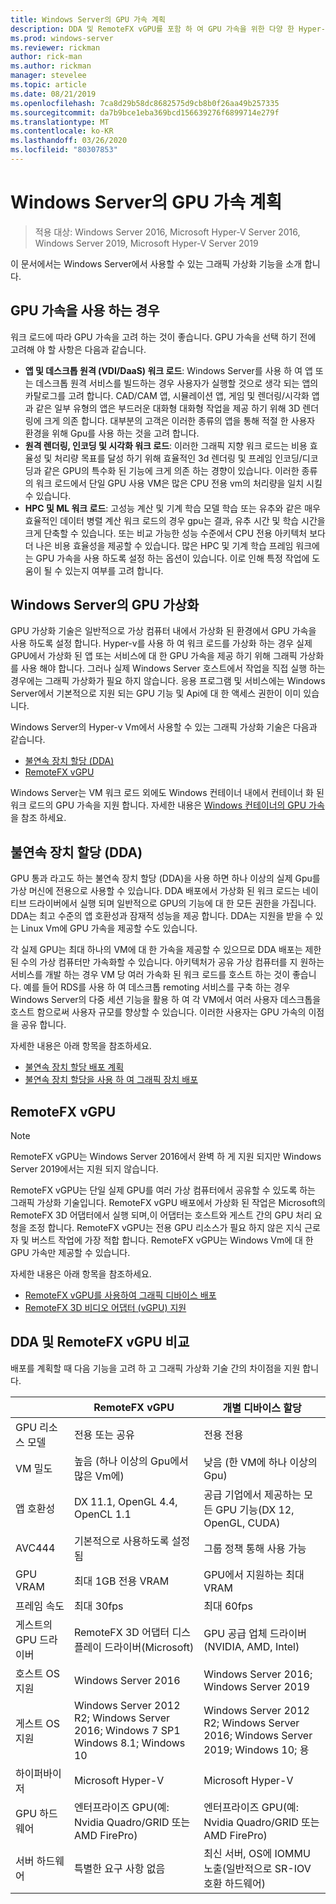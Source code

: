```yaml
---
title: Windows Server의 GPU 가속 계획
description: DDA 및 RemoteFX vGPU를 포함 하 여 GPU 가속을 위한 다양 한 Hyper-v 기술에 대해 알아봅니다.
ms.prod: windows-server
ms.reviewer: rickman
author: rick-man
ms.author: rickman
manager: stevelee
ms.topic: article
ms.date: 08/21/2019
ms.openlocfilehash: 7ca8d29b58dc8682575d9cb8b0f26aa49b257335
ms.sourcegitcommit: da7b9bce1eba369bcd156639276f6899714e279f
ms.translationtype: MT
ms.contentlocale: ko-KR
ms.lasthandoff: 03/26/2020
ms.locfileid: "80307853"
---
```

# <a name="plan-for-gpu-acceleration-in-windows-server"></a>Windows Server의 GPU 가속 계획

> 적용 대상: Windows Server 2016, Microsoft Hyper-V Server 2016, Windows Server 2019, Microsoft Hyper-V Server 2019

이 문서에서는 Windows Server에서 사용할 수 있는 그래픽 가상화 기능을 소개 합니다.

## <a name="when-to-use-gpu-acceleration"></a>GPU 가속을 사용 하는 경우

워크 로드에 따라 GPU 가속을 고려 하는 것이 좋습니다. GPU 가속을 선택 하기 전에 고려해 야 할 사항은 다음과 같습니다.

- **앱 및 데스크톱 원격 (VDI/DaaS) 워크 로드**: Windows Server를 사용 하 여 앱 또는 데스크톱 원격 서비스를 빌드하는 경우 사용자가 실행할 것으로 생각 되는 앱의 카탈로그를 고려 합니다. CAD/CAM 앱, 시뮬레이션 앱, 게임 및 렌더링/시각화 앱과 같은 일부 유형의 앱은 부드러운 대화형 대화형 작업을 제공 하기 위해 3D 렌더링에 크게 의존 합니다. 대부분의 고객은 이러한 종류의 앱을 통해 적절 한 사용자 환경을 위해 Gpu를 사용 하는 것을 고려 합니다.
- **원격 렌더링, 인코딩 및 시각화 워크 로드**: 이러한 그래픽 지향 워크 로드는 비용 효율성 및 처리량 목표를 달성 하기 위해 효율적인 3d 렌더링 및 프레임 인코딩/디코딩과 같은 GPU의 특수화 된 기능에 크게 의존 하는 경향이 있습니다. 이러한 종류의 워크 로드에서 단일 GPU 사용 VM은 많은 CPU 전용 vm의 처리량을 일치 시킬 수 있습니다.
- **HPC 및 ML 워크 로드**: 고성능 계산 및 기계 학습 모델 학습 또는 유추와 같은 매우 효율적인 데이터 병렬 계산 워크 로드의 경우 gpu는 결과, 유추 시간 및 학습 시간을 크게 단축할 수 있습니다. 또는 비교 가능한 성능 수준에서 CPU 전용 아키텍처 보다 더 나은 비용 효율성을 제공할 수 있습니다. 많은 HPC 및 기계 학습 프레임 워크에는 GPU 가속을 사용 하도록 설정 하는 옵션이 있습니다. 이로 인해 특정 작업에 도움이 될 수 있는지 여부를 고려 합니다.

## <a name="gpu-virtualization-in-windows-server"></a>Windows Server의 GPU 가상화

GPU 가상화 기술은 일반적으로 가상 컴퓨터 내에서 가상화 된 환경에서 GPU 가속을 사용 하도록 설정 합니다. Hyper-v를 사용 하 여 워크 로드를 가상화 하는 경우 실제 GPU에서 가상화 된 앱 또는 서비스에 대 한 GPU 가속을 제공 하기 위해 그래픽 가상화를 사용 해야 합니다. 그러나 실제 Windows Server 호스트에서 작업을 직접 실행 하는 경우에는 그래픽 가상화가 필요 하지 않습니다. 응용 프로그램 및 서비스에는 Windows Server에서 기본적으로 지원 되는 GPU 기능 및 Api에 대 한 액세스 권한이 이미 있습니다.

Windows Server의 Hyper-v Vm에서 사용할 수 있는 그래픽 가상화 기술은 다음과 같습니다.

- [불연속 장치 할당 (DDA)](#discrete-device-assignment-dda)
- [RemoteFX vGPU](#remotefx-vgpu)

Windows Server는 VM 워크 로드 외에도 Windows 컨테이너 내에서 컨테이너 화 된 워크 로드의 GPU 가속을 지원 합니다. 자세한 내용은 [Windows 컨테이너의 GPU 가속](https://docs.microsoft.com/virtualization/windowscontainers/deploy-containers/gpu-acceleration)을 참조 하세요.

## <a name="discrete-device-assignment-dda"></a>불연속 장치 할당 (DDA)

GPU 통과 라고도 하는 불연속 장치 할당 (DDA)을 사용 하면 하나 이상의 실제 Gpu를 가상 머신에 전용으로 사용할 수 있습니다. DDA 배포에서 가상화 된 워크 로드는 네이티브 드라이버에서 실행 되며 일반적으로 GPU의 기능에 대 한 모든 권한을 가집니다. DDA는 최고 수준의 앱 호환성과 잠재적 성능을 제공 합니다. DDA는 지원을 받을 수 있는 Linux Vm에 GPU 가속을 제공할 수도 있습니다.

각 실제 GPU는 최대 하나의 VM에 대 한 가속을 제공할 수 있으므로 DDA 배포는 제한 된 수의 가상 컴퓨터만 가속화할 수 있습니다. 아키텍처가 공유 가상 컴퓨터를 지 원하는 서비스를 개발 하는 경우 VM 당 여러 가속화 된 워크 로드를 호스트 하는 것이 좋습니다. 예를 들어 RDS를 사용 하 여 데스크톱 remoting 서비스를 구축 하는 경우 Windows Server의 다중 세션 기능을 활용 하 여 각 VM에서 여러 사용자 데스크톱을 호스트 함으로써 사용자 규모를 향상할 수 있습니다. 이러한 사용자는 GPU 가속의 이점을 공유 합니다.

자세한 내용은 아래 항목을 참조하세요.

- [불연속 장치 할당 배포 계획](plan-for-deploying-devices-using-discrete-device-assignment.md)
- [불연속 장치 할당을 사용 하 여 그래픽 장치 배포](../deploy/Deploying-graphics-devices-using-dda.md)

## <a name="remotefx-vgpu"></a>RemoteFX vGPU

> [!NOTE]
> RemoteFX vGPU는 Windows Server 2016에서 완벽 하 게 지원 되지만 Windows Server 2019에서는 지원 되지 않습니다.

RemoteFX vGPU는 단일 실제 GPU를 여러 가상 컴퓨터에서 공유할 수 있도록 하는 그래픽 가상화 기술입니다. RemoteFX vGPU 배포에서 가상화 된 작업은 Microsoft의 RemoteFX 3D 어댑터에서 실행 되며,이 어댑터는 호스트와 게스트 간의 GPU 처리 요청을 조정 합니다. RemoteFX vGPU는 전용 GPU 리소스가 필요 하지 않은 지식 근로자 및 버스트 작업에 가장 적합 합니다. RemoteFX vGPU는 Windows Vm에 대 한 GPU 가속만 제공할 수 있습니다.

자세한 내용은 아래 항목을 참조하세요.

- [RemoteFX vGPU를 사용하여 그래픽 디바이스 배포](../deploy/deploy-graphics-devices-using-remotefx-vgpu.md)
- [RemoteFX 3D 비디오 어댑터 (vGPU) 지원](../../../remote/remote-desktop-services/rds-supported-config.md#remotefx-3d-video-adapter-vgpu-support)

## <a name="comparing-dda-and-remotefx-vgpu"></a>DDA 및 RemoteFX vGPU 비교

배포를 계획할 때 다음 기능을 고려 하 고 그래픽 가상화 기술 간의 차이점을 지원 합니다.

|                       | RemoteFX vGPU                                                                       | 개별 디바이스 할당                                                          |
|-----------------------|-------------------------------------------------------------------------------------|-------------------------------------------------------------------------------------|
| GPU 리소스 모델    | 전용 또는 공유                                                                 | 전용 전용                                                                      |
| VM 밀도            | 높음 (하나 이상의 Gpu에서 많은 Vm에)                                                 | 낮음 (한 VM에 하나 이상의 Gpu)                                                    |
| 앱 호환성     | DX 11.1, OpenGL 4.4, OpenCL 1.1                                                     | 공급 기업에서 제공하는 모든 GPU 기능(DX 12, OpenGL, CUDA)                       |
| AVC444                | 기본적으로 사용하도록 설정됨                                                                  | 그룹 정책 통해 사용 가능                                                      |
| GPU VRAM              | 최대 1GB 전용 VRAM                                                           | GPU에서 지원하는 최대 VRAM                                                     |
| 프레임 속도            | 최대 30fps                                                                         | 최대 60fps                                                                         |
| 게스트의 GPU 드라이버   | RemoteFX 3D 어댑터 디스플레이 드라이버(Microsoft)                                      | GPU 공급 업체 드라이버 (NVIDIA, AMD, Intel)                                              |
| 호스트 OS 지원       | Windows Server 2016                                                                 | Windows Server 2016; Windows Server 2019                                            |
| 게스트 OS 지원      | Windows Server 2012 R2; Windows Server 2016; Windows 7 SP1 Windows 8.1; Windows 10 | Windows Server 2012 R2; Windows Server 2016; Windows Server 2019; Windows 10; 용 |
| 하이퍼바이저            | Microsoft Hyper-V                                                                   | Microsoft Hyper-V                                                                   |
| GPU 하드웨어          | 엔터프라이즈 GPU(예: Nvidia Quadro/GRID 또는 AMD FirePro)                         | 엔터프라이즈 GPU(예: Nvidia Quadro/GRID 또는 AMD FirePro)                         |
| 서버 하드웨어       | 특별한 요구 사항 없음                                                             | 최신 서버, OS에 IOMMU 노출(일반적으로 SR-IOV 호환 하드웨어)              |
